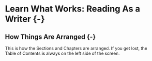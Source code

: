 # Learn What Works: Reading As a Writer {-}

## How Things Are Arranged {-}
This is how the Sections and Chapters are arranged. If you get lost, the Table of Contents is always on the left side of the screen.  

